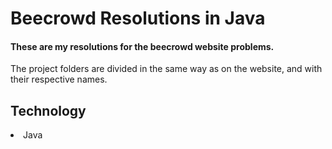 <h1>Beecrowd Resolutions in Java</h1>

<h4>These are my resolutions for the beecrowd website problems.</h4>
<p>The project folders are divided in the same way as on the website, and with their respective names.</p>

<h2>Technology</h2>
<li>Java</li>
